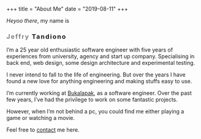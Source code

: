 +++
title = "About Me"
date = "2019-08-11"
+++

<i>Heyoo there</i>, my name is
<h3 style="letter-spacing:2px"><span style="color:grey">Jeffry</span> Tandiono</h3>
I’m a 25 year old enthusiastic software engineer with five years of experiences from university, agency and start up company. Specialising in back end, web design, some design architecture and experimental testing.

I never intend to fall to the life of engineering.
But over the years I have found a new love for anything engineering and making stuffs easy to use.

I’m currently working at <a href="https://www.bukalapak.com">Bukalapak</a>, as a software engineer. Over the past few years, I’ve had the privilege to work on some fantastic projects.

However, when I’m not behind a pc, you could find me either playing a game or watching a movie.

Feel free to <a href="/contact">contact</a> me here.
